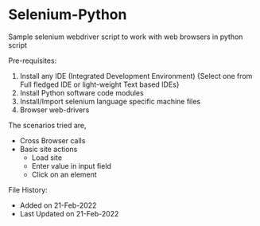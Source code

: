 # Selenium-Python
Sample selenium webdriver script to work with web browsers in python script 

Pre-requisites:
 1. Install any IDE (Integrated Development Environment) {Select one from Full fledged IDE or light-weight Text based IDEs}
 2. Install Python software code modules
 3. Install/Import selenium language specific machine files
 4. Browser web-drivers

The scenarios tried are,
 * Cross Browser calls
 * Basic site actions
   * Load site
   * Enter value in input field
   * Click on an element
   
File History:
 * Added on 21-Feb-2022
 * Last Updated on 21-Feb-2022
